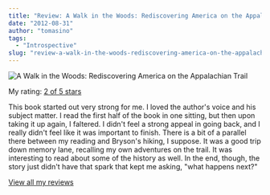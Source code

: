 ```yaml
---
title: "Review: A Walk in the Woods: Rediscovering America on the Appalachian Trail"
date: "2012-08-31"
author: "tomasino"
tags:
  - "Introspective"
slug: "review-a-walk-in-the-woods-rediscovering-america-on-the-appalachian-trail"
---
```


![A Walk in the Woods: Rediscovering America on the Appalachian Trail](//photo.goodreads.com/books/1320519729m/9791.jpg)

My rating: [2 of 5 stars][]

This book started out very strong for me. I loved the author's voice and
his subject matter. I read the first half of the book in one sitting,
but then upon taking it up again, I faltered. I didn't feel a strong
appeal in going back, and I really didn't feel like it was important to
finish. There is a bit of a parallel there between my reading and
Bryson's hiking, I suppose. It was a good trip down memory lane,
recalling my own adventures on the trail. It was interesting to read
about some of the history as well. In the end, though, the story just
didn't have that spark that kept me asking, "what happens next?"

[View all my reviews][2 of 5 stars]

  [2 of 5 stars]: //www.goodreads.com/review/show/108884675
